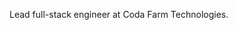 Lead full-stack engineer at Coda Farm Technologies.


<!---
codaDevDan/codaDevDan is a ✨ special ✨ repository because its `README.md` (this file) appears on your GitHub profile.
You can click the Preview link to take a look at your changes.
--->
